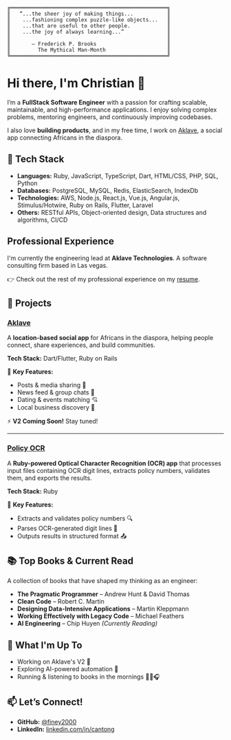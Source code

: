 ```text
╔═══════════════════════════════════════════════════╗
║   “...the sheer joy of making things...           ║
║    ...fashioning complex puzzle-like objects...   ║
║    ...that are useful to other people.            ║
║    ...the joy of always learning...”              ║
║                                                   ║
║       — Frederick P. Brooks                       ║
║         The Mythical Man-Month                    ║
╚═══════════════════════════════════════════════════╝
```

# Hi there, I'm Christian 👋

I’m a **FullStack Software Engineer** with a passion for crafting scalable, maintainable, and high-performance applications. I enjoy solving complex problems, mentoring engineers, and continuously improving codebases.

I also love **building products**, and in my free time, I work on [Aklave](#aklave), a social app connecting Africans in the diaspora.

## 🔧 Tech Stack
- **Languages:** Ruby, JavaScript, TypeScript, Dart, HTML/CSS, PHP, SQL, Python
- **Databases:** PostgreSQL, MySQL, Redis, ElasticSearch, IndexDb
- **Technologies:** AWS, Node.js, React.js, Vue.js, Angular.js, Stimulus/Hotwire, Ruby on Rails, Flutter, Laravel
- **Others:** RESTful APIs, Object-oriented design, Data structures and algorithms, CI/CD

## Professional Experience
I'm currently the engineering lead at **Aklave Technologies**. A software consulting firm based in Las vegas.

👉 Check out the rest of my professional experience on my [resume](https://chrisntong.com/resume.pdf).

## 🚀 Projects
### **[Aklave](https://aklave.com)**
A **location-based social app** for Africans in the diaspora, helping people connect, share experiences, and build communities.

**Tech Stack:** Dart/Flutter, Ruby on Rails

📌 **Key Features:**

- Posts & media sharing 📸 
- News feed & group chats 💬
- Dating & events matching 💘
- Local business discovery 📍

⚡ **V2 Coming Soon!** Stay tuned!

---

### **[Policy OCR](https://github.com/finey2000/policy_ocr)**
A **Ruby-powered Optical Character Recognition (OCR) app** that processes input files containing OCR digit lines, extracts policy numbers, validates them, and exports the results.

**Tech Stack:** Ruby

📌 **Key Features:**

- Extracts and validates policy numbers 🔍
- Parses OCR-generated digit lines 📄
- Outputs results in structured format 📤


## 📚 Top Books & Current Read

A collection of books that have shaped my thinking as an engineer:

- **The Pragmatic Programmer** – Andrew Hunt & David Thomas
- **Clean Code** – Robert C. Martin
- **Designing Data-Intensive Applications** – Martin Kleppmann
- **Working Effectively with Legacy Code** – Michael Feathers
- **AI Engineering** – Chip Huyen _(Currently Reading)_


## 🎯 What I'm Up To

- Working on Aklave's V2 🚀
- Exploring AI-powered automation 🤖
- Running & listening to books in the mornings 🏃‍♂️🎧

## 📫 Let’s Connect!

- **GitHub:** [@finey2000](https://github.com/finey2000)
- **LinkedIn:** [linkedin.com/in/cantong](https://www.linkedin.com/in/cantong/)
